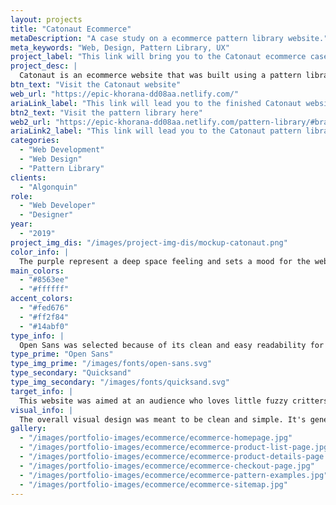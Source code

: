 ```yaml
---
layout: projects
title: "Catonaut Ecommerce"
metaDescription: "A case study on a ecommerce pattern library website."
meta_keywords: "Web, Design, Pattern Library, UX"
project_label: "This link will bring you to the Catonaut ecommerce case study page."
project_desc: |
  Catonaut is an ecommerce website that was built using a pattern library. It's based on creating all possible components the website could use to build itself.
btn_text: "Visit the Catonaut website"
web_url: "https://epic-khorana-dd08aa.netlify.com/"
ariaLink_label: "This link will lead you to the finished Catonaut website"
btn2_text: "Visit the pattern library here"
web2_url: "https://epic-khorana-dd08aa.netlify.com/pattern-library/#brand"
ariaLink2_label: "This link will lead you to the Catonaut pattern library."
categories:
  - "Web Development"
  - "Web Design"
  - "Pattern Library"
clients:
  - "Algonquin"
role:
  - "Web Developer"
  - "Designer"
year:
  - "2019"
project_img_dis: "/images/project-img-dis/mockup-catonaut.png"
color_info: |
  The purple represent a deep space feeling and sets a mood for the website. White represents the stars we see in the sky. These accents pair well and create a space themed harmony with the purple and white colours.
main_colors:
  - "#8563ee"
  - "#ffffff"
accent_colors:
  - "#fed676"
  - "#ff2f84"
  - "#14abf0"
type_info: |
  Open Sans was selected because of its clean and easy readability for web. Quicksand was selected because of its soft geometric characteristics. It fits well with the fun space theme and lends itself to being creative and futuristic.
type_prime: "Open Sans"
type_img_prime: "/images/fonts/open-sans.svg"
type_secondary: "Quicksand"
type_img_secondary: "/images/fonts/quicksand.svg"
target_info: |
  This website was aimed at an audience who loves little fuzzy critters. More specifically young to older adults between the ages of 18-46. Male and female are both suspected to present but females are likely to be the dominant. These folks are likely to be a couple with no plan for children and only cats as pets. They treat their cat as their child and therefore adore everything about cats and look to find, fill and personalize their lives with cat memorabilia.
visual_info: |
  The overall visual design was meant to be clean and simple. It's general theme was space and used minimal illustrative elements since the focus of the website should be on the products themselves. It used a lot of white space to help push the idea of space even further.
gallery:
  - "/images/portfolio-images/ecommerce/ecommerce-homepage.jpg"
  - "/images/portfolio-images/ecommerce/ecommerce-product-list-page.jpg"
  - "/images/portfolio-images/ecommerce/ecommerce-product-details-page.jpg"
  - "/images/portfolio-images/ecommerce/ecommerce-checkout-page.jpg"
  - "/images/portfolio-images/ecommerce/ecommerce-pattern-examples.jpg"
  - "/images/portfolio-images/ecommerce/ecommerce-sitemap.jpg"
---
```

